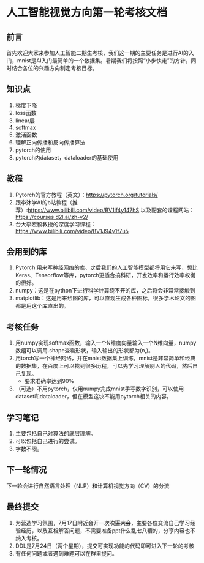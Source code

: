 # 人工智能视觉方向第一轮考核文档
## 前言
首先欢迎大家来参加人工智能二期生考核，我们这一期的主要任务是进行AI的入门，mnist是AI入门最简单的一个数据集。暑期我们将按照“小步快走”的方针，同时结合各位的兴趣方向制定考核目标。
## 知识点
1. 梯度下降
2. loss函数
3. linear层
4. softmax
5. 激活函数
6. 理解正向传播和反向传播算法
7. pytorch的使用
8. pytorch内dataset，dataloader的基础使用
## 教程
1. Pytorch的官方教程（英文）：https://pytorch.org/tutorials/
2. 跟李沐学AI的b站教程（推荐）:https://www.bilibili.com/video/BV1if4y147hS 以及配套的课程网站：https://courses.d2l.ai/zh-v2/
3. 台大李宏毅教授的深度学习课程：https://www.bilibili.com/video/BV1J94y1f7u5
## 会用到的库
1. Pytorch:用来写神经网络的库、之后我们的人工智能模型都将用它来写，想比Keras、Tensorflow等库，pytorch更适合搞科研，开发效率和运行效率权衡的很好。
2. numpy：这是在python下进行科学计算绕不开的库，之后将会非常常接触到
3. matplotlib：这是用来绘图的库，可以直观生成各种图标，很多学术论文的图都是用这个库直出的。
## 考核任务
1. 用numpy实现softmax函数，输入一个N维度向量输入一个N维向量，numpy数组可以调用.shape查看形状，输入输出的形状都为(n,)。
2. 用torch写一个神经网络，并在mnist数据集上训练，mnist是非常简单和经典的数据集，在百度上可以找到很多历程，可以先学习理解别人的代码，然后自己复现。
   * 要求准确率达到90%
3. （可选）不用pytorch，仅用numpy完成mnist手写数字识别，可以使用dataset和dataloader，但在模型这块不能用pytorch相关的内容。
## 学习笔记
1. 主要包括自己对算法的底层理解。
2. 可以包括自己进行的尝试。
3. 字数不限。
## 下一轮情况
下一轮会进行自然语言处理（NLP）和计算机视觉方向（CV）的分流
## 最终提交
1. 为营造学习氛围，7月17日附近会开一次~~吹逼大会~~，主要各位交流自己学习经验经历，以及互相解答问题，不需要准备ppt什么乱七八糟的，分享内容也不纳入考核。
2. DDL是7月24日（两个星期），提交可实现功能的代码即可进入下一轮的考核
3. 有任何问题或者遇到难题可以在群里提问。
